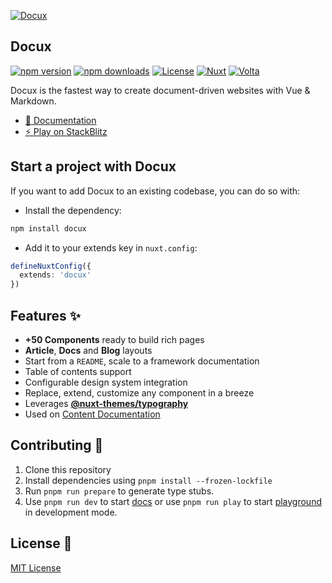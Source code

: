 [![Docux]()](https://docux.dev)

## Docux

[![npm version][npm-version-src]][npm-version-href]
[![npm downloads][npm-downloads-src]][npm-downloads-href]
[![License][license-src]][license-href]
[![Nuxt][nuxt-src]][nuxt-href]
[![Volta][volta-src]][volta-href]

Docux is the fastest way to create document-driven websites with Vue & Markdown.

- [📄 Documentation](https://docux.dev)
- [⚡️ Play on StackBlitz](https://stackblitz.com/github/nyxb/docux-starter)

## Start a project with Docux

If you want to add Docux to an existing codebase, you can do so with:

- Install the dependency:

```bash
npm install docux
```

- Add it to your extends key in `nuxt.config`:

```ts
defineNuxtConfig({
  extends: 'docux'
})
```

## Features ✨

- **+50 Components** ready to build rich pages
- **Article**, **Docs** and **Blog** layouts
- Start from a `README`, scale to a framework documentation
- Table of contents support
- Configurable design system integration
- Replace, extend, customize any component in a breeze
- Leverages [**@nuxt-themes/typography**](https://github.com/nuxt-themes/typography)
- Used on [Content Documentation](https://content.nuxtjs.org)

## Contributing 🙏

1. Clone this repository
2. Install dependencies using `pnpm install --frozen-lockfile`
3. Run `pnpm run prepare` to generate type stubs.
4. Use `pnpm run dev` to start [docs](./docs) or use `pnpm run play` to start [playground](./playground) in development mode.

## License 📎

[MIT License](./LICENSE)

<!-- Badges -->
[npm-version-src]: https://img.shields.io/npm/v/docux/latest.svg?style=flat&colorA=18181B&colorB=28CF8D
[npm-version-href]: https://npmjs.com/package/docux

[npm-downloads-src]: https://img.shields.io/npm/dm/docux.svg?style=flat&colorA=18181B&colorB=28CF8D
[npm-downloads-href]: https://npmjs.com/package/docux

[license-src]: https://img.shields.io/github/license/nyxb/docux.svg?style=flat&colorA=18181B&colorB=28CF8D
[license-href]: https://github.com/nyxb/docux/blob/main/LICENSE

[nuxt-src]: https://img.shields.io/badge/Nuxt-18181B?&logo=nuxt.js
[nuxt-href]: https://nuxt.com

[volta-src]: https://user-images.githubusercontent.com/904724/209143798-32345f6c-3cf8-4e06-9659-f4ace4a6acde.svg
[volta-href]: https://volta.net/nyxb/docux?utm_source=readme_docux
